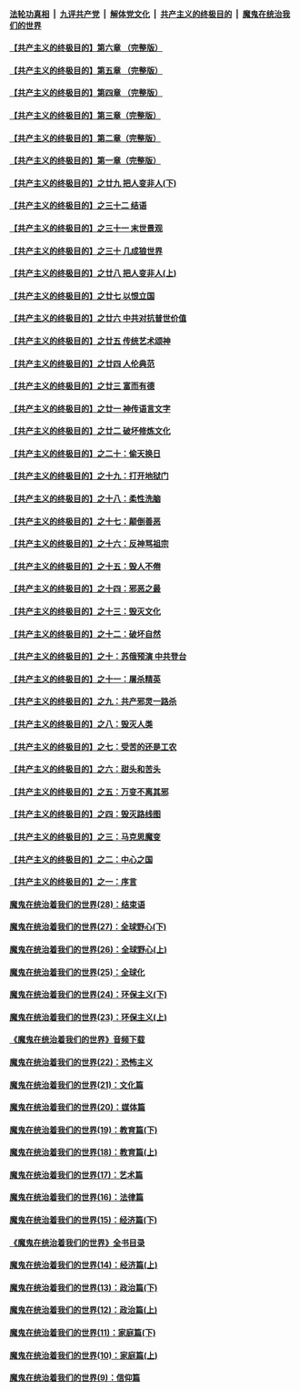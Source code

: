 

####  [法轮功真相](../../../../basic/blob/master/README.md?t=04261001) &nbsp;|&nbsp; [九评共产党](../../../../9ping.md/blob/master/README.md?t=04261001) &nbsp;|&nbsp; [解体党文化](../../../../jtdwh.md/blob/master/README.md?t=04261001)  &nbsp;|&nbsp; [共产主义的终极目的](../../../../gczydzjmd.md/blob/master/README.md?t=04261001) &nbsp;|&nbsp; [魔鬼在统治我们的世界](../../../../mgztzwmdsj.md/blob/master/README.md?t=04261001) 

#### [【共产主义的终极目的】第六章 （完整版）](../pages/nsc422/n11428913.md?t=04261001) 

#### [【共产主义的终极目的】第五章 （完整版）](../pages/nsc422/n11428912.md?t=04261001) 

#### [【共产主义的终极目的】第四章 （完整版）](../pages/nsc422/n11428907.md?t=04261001) 

#### [【共产主义的终极目的】第三章（完整版）](../pages/nsc422/n11428848.md?t=04261001) 

#### [【共产主义的终极目的】第二章（完整版）](../pages/nsc422/n11428831.md?t=04261001) 

#### [【共产主义的终极目的】第一章（完整版）](../pages/nsc422/n11417651.md?t=04261001) 

#### [【共产主义的终极目的】之廿九 把人变非人(下)](../pages/nsc422/n11344140.md?t=04261001) 

#### [【共产主义的终极目的】之三十二 结语](../pages/nsc422/n11360535.md?t=04261001) 

#### [【共产主义的终极目的】之三十一 末世景观](../pages/nsc422/n11351129.md?t=04261001) 

#### [【共产主义的终极目的】之三十 几成狼世界](../pages/nsc422/n11348280.md?t=04261001) 

#### [【共产主义的终极目的】之廿八 把人变非人(上)](../pages/nsc422/n11340492.md?t=04261001) 

#### [【共产主义的终极目的】之廿七 以恨立国](../pages/nsc422/n11336944.md?t=04261001) 

#### [【共产主义的终极目的】之廿六 中共对抗普世价值](../pages/nsc422/n11324785.md?t=04261001) 

#### [【共产主义的终极目的】之廿五 传统艺术颂神](../pages/nsc422/n11296396.md?t=04261001) 

#### [【共产主义的终极目的】之廿四 人伦典范](../pages/nsc422/n11296397.md?t=04261001) 

#### [【共产主义的终极目的】之廿三 富而有德](../pages/nsc422/n11283598.md?t=04261001) 

#### [【共产主义的终极目的】之廿一 神传语言文字](../pages/nsc422/n11263265.md?t=04261001) 

#### [【共产主义的终极目的】之廿二 破坏修炼文化](../pages/nsc422/n11245728.md?t=04261001) 

#### [【共产主义的终极目的】之二十：偷天换日](../pages/nsc422/n11238846.md?t=04261001) 

#### [【共产主义的终极目的】之十九：打开地狱门](../pages/nsc422/n11206376.md?t=04261001) 

#### [【共产主义的终极目的】之十八：柔性洗脑](../pages/nsc422/n11199994.md?t=04261001) 

#### [【共产主义的终极目的】之十七：颠倒善恶](../pages/nsc422/n11179782.md?t=04261001) 

#### [【共产主义的终极目的】之十六：反神骂祖宗](../pages/nsc422/n11166798.md?t=04261001) 

#### [【共产主义的终极目的】之十五：毁人不倦](../pages/nsc422/n11166792.md?t=04261001) 

#### [【共产主义的终极目的】之十四：邪恶之最](../pages/nsc422/n11150249.md?t=04261001) 

#### [【共产主义的终极目的】之十三：毁灭文化](../pages/nsc422/n11135227.md?t=04261001) 

#### [【共产主义的终极目的】之十二：破坏自然](../pages/nsc422/n11135214.md?t=04261001) 

#### [【共产主义的终极目的】之十：苏俄预演 中共登台](../pages/nsc422/n11118424.md?t=04261001) 

#### [【共产主义的终极目的】之十一：屠杀精英](../pages/nsc422/n11118442.md?t=04261001) 

#### [【共产主义的终极目的】之九：共产邪灵一路杀](../pages/nsc422/n11114139.md?t=04261001) 

#### [【共产主义的终极目的】之八：毁灭人类](../pages/nsc422/n11108503.md?t=04261001) 

#### [【共产主义的终极目的】之七：受苦的还是工农](../pages/nsc422/n11101809.md?t=04261001) 

#### [【共产主义的终极目的】之六：甜头和苦头](../pages/nsc422/n11096971.md?t=04261001) 

#### [【共产主义的终极目的】之五：万变不离其邪](../pages/nsc422/n11091285.md?t=04261001) 

#### [【共产主义的终极目的】之四：毁灭路线图](../pages/nsc422/n11086284.md?t=04261001) 

#### [【共产主义的终极目的】之三：马克思魔变](../pages/nsc422/n11061941.md?t=04261001) 

#### [【共产主义的终极目的】之二：中心之国](../pages/nsc422/n11047728.md?t=04261001) 

#### [【共产主义的终极目的】之一：序言](../pages/nsc422/n11086077.md?t=04261001) 

#### [魔鬼在统治着我们的世界(28)：结束语](../pages/nsc422/n10936246.md?t=04261001) 

#### [魔鬼在统治着我们的世界(27)：全球野心(下)](../pages/nsc422/n10928319.md?t=04261001) 

#### [魔鬼在统治着我们的世界(26)：全球野心(上)](../pages/nsc422/n10900318.md?t=04261001) 

#### [魔鬼在统治着我们的世界(25)：全球化](../pages/nsc422/n10788205.md?t=04261001) 

#### [魔鬼在统治着我们的世界(24)：环保主义(下)](../pages/nsc422/n10695307.md?t=04261001) 

#### [魔鬼在统治着我们的世界(23)：环保主义(上)](../pages/nsc422/n10688613.md?t=04261001) 

#### [《魔鬼在统治着我们的世界》音频下载](../pages/nsc422/n10635553.md?t=04261001) 

#### [魔鬼在统治着我们的世界(22)：恐怖主义](../pages/nsc422/n10614727.md?t=04261001) 

#### [魔鬼在统治着我们的世界(21)：文化篇](../pages/nsc422/n10597706.md?t=04261001) 

#### [魔鬼在统治着我们的世界(20)：媒体篇](../pages/nsc422/n10586579.md?t=04261001) 

#### [魔鬼在统治着我们的世界(19)：教育篇(下)](../pages/nsc422/n10564808.md?t=04261001) 

#### [魔鬼在统治着我们的世界(18)：教育篇(上)](../pages/nsc422/n10526970.md?t=04261001) 

#### [魔鬼在统治着我们的世界(17)：艺术篇](../pages/nsc422/n10499093.md?t=04261001) 

#### [魔鬼在统治着我们的世界(16)：法律篇](../pages/nsc422/n10485969.md?t=04261001) 

#### [魔鬼在统治着我们的世界(15)：经济篇(下)](../pages/nsc422/n10469975.md?t=04261001) 

#### [《魔鬼在统治着我们的世界》全书目录](../pages/nsc422/n10464261.md?t=04261001) 

#### [魔鬼在统治着我们的世界(14)：经济篇(上)](../pages/nsc422/n10457370.md?t=04261001) 

#### [魔鬼在统治着我们的世界(13)：政治篇(下)](../pages/nsc422/n10448270.md?t=04261001) 

#### [魔鬼在统治着我们的世界(12)：政治篇(上)](../pages/nsc422/n10444576.md?t=04261001) 

#### [魔鬼在统治着我们的世界(11)：家庭篇(下)](../pages/nsc422/n10440961.md?t=04261001) 

#### [魔鬼在统治着我们的世界(10)：家庭篇(上)](../pages/nsc422/n10435448.md?t=04261001) 

#### [魔鬼在统治着我们的世界(9)：信仰篇](../pages/nsc422/n10432159.md?t=04261001) 

